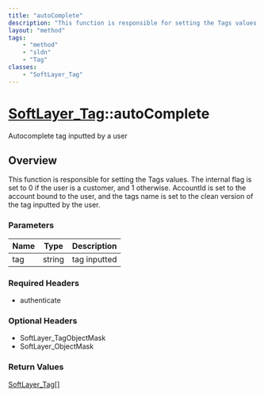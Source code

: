```yaml
---
title: "autoComplete"
description: "This function is responsible for setting the Tags values. The internal flag is set to 0 if the user is a customer, and 1... "
layout: "method"
tags:
    - "method"
    - "sldn"
    - "Tag"
classes:
    - "SoftLayer_Tag"
---
```

# [SoftLayer_Tag](/reference/services/SoftLayer_Tag)::autoComplete

Autocomplete tag inputted by a user


## Overview 
This function is responsible for setting the Tags values. The internal flag is set to 0 if the user is a customer, and 1 otherwise. AccountId is set to the account bound to the user, and the tags name is set to the clean version of the tag inputted by the user. 

### Parameters 
|Name | Type | Description |
| --- | --- | --- |
|tag| string| tag inputted|


### Required Headers
* authenticate

### Optional Headers
* SoftLayer_TagObjectMask
* SoftLayer_ObjectMask

### Return Values
<a href='/reference/datatypes/SoftLayer_Tag'>SoftLayer_Tag[] </a>

